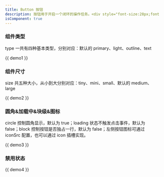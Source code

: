 ```yaml
---
title: Button 按钮
description: 按钮用于开启一个闭环的操作任务。<div style="font-size:28px;font-family:DIN-Medium;color:#0052d9;padding:8px 12px;border-radius:10px;background:#d9e1ff;display:inline-block;">^1.0.0</div>
isComponent: true
---
```


### 组件类型

type 一共有四种基本类型，分别对应：默认的 primary、light、outline、text

{{ demo1 }}

### 组件尺寸

size 共五种大小，从小到大分别对应：tiny、mini、small、默认的 medium、large

{{ demo2 }}

### 圆角&加载中&块级&图标

circle 控制圆角显示，默认为 true；loading 状态不触发点击事件，默认为 false；block 控制按钮是否独占一行，默认为 false；左侧按钮图标可通过 iconSrc 配置，也可以通过 icon 插槽实现。

{{ demo3 }}

### 禁用状态

{{ demo4 }}
